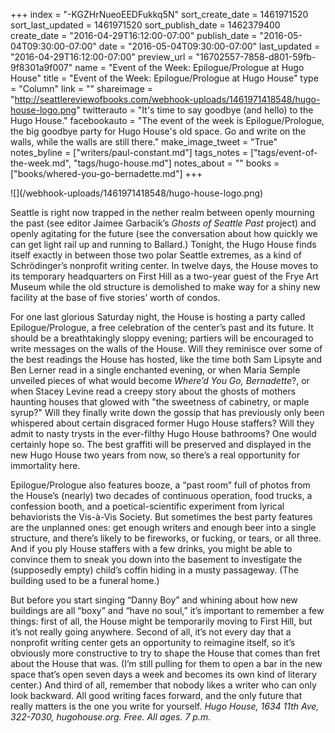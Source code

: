 +++
index = "-KGZHrNueoEEDFukkq5N"
sort_create_date = 1461971520
sort_last_updated = 1461971520
sort_publish_date = 1462379400
create_date = "2016-04-29T16:12:00-07:00"
publish_date = "2016-05-04T09:30:00-07:00"
date = "2016-05-04T09:30:00-07:00"
last_updated = "2016-04-29T16:12:00-07:00"
preview_url = "16702557-7858-d801-59fb-9f8301a9f007"
name = "Event of the Week: Epilogue/Prologue at Hugo House"
title = "Event of the Week: Epilogue/Prologue at Hugo House"
type = "Column"
link = ""
shareimage = "http://seattlereviewofbooks.com/webhook-uploads/1461971418548/hugo-house-logo.png"
twitterauto = "It's time to say goodbye (and hello) to the Hugo House."
facebookauto = "The event of the week is Epilogue/Prologue, the big goodbye party for Hugo House's old space. Go and write on the walls, while the walls are still there."
make_image_tweet = "True"
notes_byline = ["writers/paul-constant.md"]
tags_notes = ["tags/event-of-the-week.md", "tags/hugo-house.md"]
notes_about = ""
books = ["books/whered-you-go-bernadette.md"]
+++
<p class="image">![](/webhook-uploads/1461971418548/hugo-house-logo.png)</p>

Seattle is right now trapped in the nether realm between openly mourning the past (see editor Jaimee Garbacik’s *Ghosts of Seattle Past* project) and openly agitating for the future (see the conversation about how quickly we can get light rail up and running to Ballard.) Tonight, the Hugo House finds itself exactly in between those two polar Seattle extremes, as a kind of Schrödinger’s nonprofit writing center. In twelve days, the House moves to its temporary headquarters on First Hill as a two-year guest of the Frye Art Museum while the old structure is demolished to make way for a shiny new facility at the base of five stories’ worth of condos.

For one last glorious Saturday night, the House is hosting a party called Epilogue/Prologue, a free celebration of the center’s past and its future. It should be a breathtakingly sloppy evening; partiers will be encouraged to write messages on the walls of the House. Will they reminisce over some of the best readings the House has hosted, like the time both Sam Lipsyte and Ben Lerner read in a single enchanted evening, or when Maria Semple unveiled pieces of what would become *Where’d You Go, Bernadette*?, or when Stacey Levine read a creepy story about the ghosts of mothers haunting houses that glowed with "the sweetness of cabinetry, or maple syrup?" Will they finally write down the gossip that has previously only been whispered about certain disgraced former Hugo House staffers? Will they admit to nasty trysts in the ever-filthy Hugo House bathrooms? One would certainly hope so. The best graffiti will be preserved and displayed in the new Hugo House two years from now, so there’s a real opportunity for immortality here.

Epilogue/Prologue also features booze, a “past room” full of photos from the House’s (nearly) two decades of continuous operation, food trucks, a confession booth, and a poetical-scientific experiment from lyrical behaviorists the Vis-à-Vis Society. But sometimes the best party features are the unplanned ones: get enough writers and enough beer into a single structure, and there’s likely to be fireworks, or fucking, or tears, or all three. And if you ply House staffers with a few drinks, you might be able to convince them to sneak you down into the basement to investigate the (supposedly empty) child’s coffin hiding in a musty passageway. (The building used to be a funeral home.) 

But before you start singing “Danny Boy” and whining about how new buildings are all “boxy” and “have no soul,” it’s important to remember a few things: first of all, the House might be temporarily moving to First Hill, but it’s not really going anywhere. Second of all, it’s not every day that a nonprofit writing center gets an opportunity to reimagine itself, so it’s obviously more constructive to try to shape the House that comes than fret about the House that was. (I’m still pulling for them to open a bar in the new space that’s open seven days a week and becomes its own kind of literary center.)  And third of all, remember that nobody likes a writer who can only look backward. All good writing faces forward, and the only future that really matters is the one you write for yourself. *Hugo House, 1634 11th Ave, 322-7030, hugohouse.org. Free. All ages. 7 p.m.* 